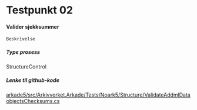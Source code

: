 # Testpunkt 02
#### Valider sjekksummer

```
Beskrivelse
```

##### Type prosess
StructureControl

##### Lenke til github-kode
[arkade5/src/Arkivverket.Arkade/Tests/Noark5/Structure/ValidateAddmlDataobjectsChecksums.cs](https://github.com/arkivverket/arkade5/blob/master/src/Arkivverket.Arkade/Tests/Noark5/Structure/ValidateAddmlDataobjectsChecksums.cs)